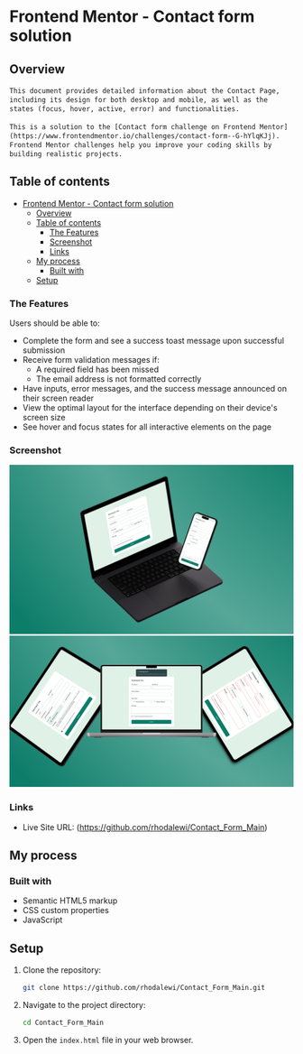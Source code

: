 # Frontend Mentor - Contact form solution
  ## Overview
    This document provides detailed information about the Contact Page, including its design for both desktop and mobile, as well as the states (focus, hover, active, error) and functionalities.

    This is a solution to the [Contact form challenge on Frontend Mentor](https://www.frontendmentor.io/challenges/contact-form--G-hYlqKJj). Frontend Mentor challenges help you improve your coding skills by building realistic projects. 

  ## Table of contents

- [Frontend Mentor - Contact form solution](#frontend-mentor---contact-form-solution)
  - [Overview](#overview)
  - [Table of contents](#table-of-contents)
    - [The Features](#the-features)
    - [Screenshot](#screenshot)
    - [Links](#links)
  - [My process](#my-process)
    - [Built with](#built-with)
  - [Setup](#setup)


### The Features
Users should be able to:

- Complete the form and see a success toast message upon successful submission
- Receive form validation messages if:
  - A required field has been missed
  - The email address is not formatted correctly
- Have inputs, error messages, and the success message announced on their screen reader
- View the optimal layout for the interface depending on their device's screen size
- See hover and focus states for all interactive elements on the page

### Screenshot

![Desktop & Mobile Design](./design/Desktop&Mobile.jpg)
![All States](./design/All%20States.jpg)

### Links

- Live Site URL: (https://github.com/rhodalewi/Contact_Form_Main)

## My process

### Built with

- Semantic HTML5 markup
- CSS custom properties
- JavaScript

## Setup

1. Clone the repository:
    ```sh
    git clone https://github.com/rhodalewi/Contact_Form_Main.git
    ```
2. Navigate to the project directory:
    ```sh
    cd Contact_Form_Main
    ```
3. Open the `index.html` file in your web browser.
